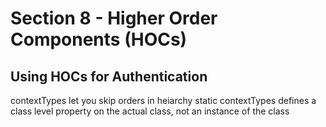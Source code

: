 # Section 8 - Higher Order Components (HOCs)

## Using HOCs for Authentication

contextTypes let you skip orders in heiarchy 
static contextTypes defines a class level property on the actual class, not an instance of the class